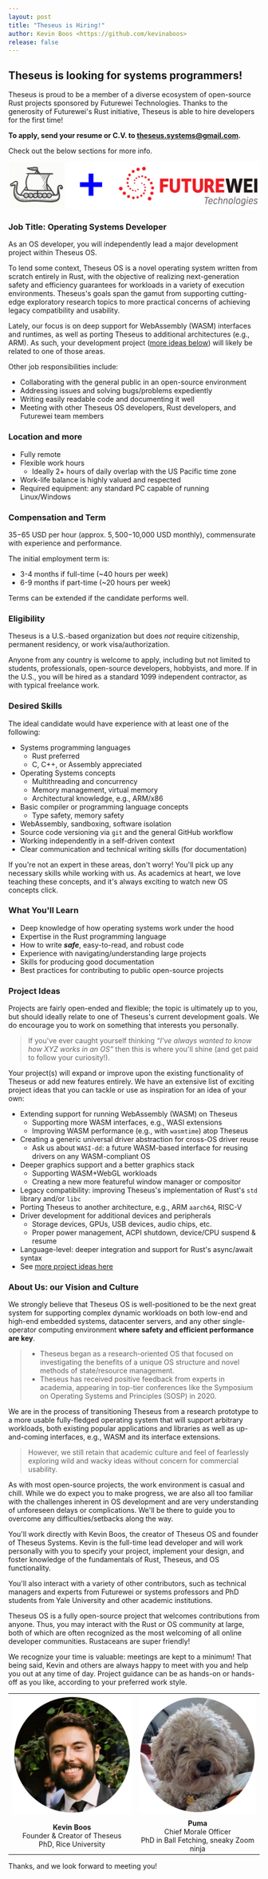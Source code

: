 ```yaml
---
layout: post
title: "Theseus is Hiring!"
author: Kevin Boos <https://github.com/kevinaboos>
release: false
---
```



## Theseus is looking for systems programmers!

Theseus is proud to be a member of a diverse ecosystem of open-source Rust projects sponsored by Futurewei Technologies.
Thanks to the generosity of Futurewei's Rust initiative, Theseus is able to hire developers for the first time!

**To apply, send your resume or C.V. to [theseus.systems@gmail.com](mailto:theseus.systems@gmail.com).**


Check out the below sections for more info.

![Theseus plus Futurewei](/images/2022-posts/theseus_plus_futurewei.svg)

### Job Title: Operating Systems Developer

As an OS developer, you will independently lead a major development project within Theseus OS.

To lend some context, Theseus OS is a novel operating system written from scratch entirely in Rust,
with the objective of realizing next-generation safety and efficiency guarantees for workloads in a variety of execution environments. 
Theseus's goals span the gamut from supporting cutting-edge exploratory research topics to more practical concerns of achieving legacy compatibility and usability.

Lately, our focus is on deep support for WebAssembly (WASM) interfaces and runtimes, as well as porting Theseus to additional architectures (e.g., ARM).
As such, your development project ([more ideas below](#project-ideas)) will likely be related to one of those areas.

Other job responsibilities include:
* Collaborating with the general public in an open-source environment
* Addressing issues and solving bugs/problems expediently
* Writing easily readable code and documenting it well
* Meeting with other Theseus OS developers, Rust developers, and Futurewei team members 


### Location and more

* Fully remote
* Flexible work hours
  * Ideally 2+ hours of daily overlap with the US Pacific time zone
* Work-life balance is highly valued and respected
* Required equipment: any standard PC capable of running Linux/Windows


### Compensation and Term

$35-$65 USD per hour (approx. $5,500-$10,000 USD monthly), commensurate with experience and performance.

The initial employment term is:
* 3-4 months if full-time (~40 hours per week) 
* 6-9 months if part-time (~20 hours per week)

Terms can be extended if the candidate performs well. 


### Eligibility

Theseus is a U.S.-based organization but does *not* require citizenship, permanent residency, or work visa/authorization.

Anyone from any country is welcome to apply, including but not limited to students, professionals, open-source developers, hobbyists, and more.
If in the U.S., you will be hired as a standard 1099 independent contractor, as with typical freelance work.


### Desired Skills

The ideal candidate would have experience with at least one of the following:

* Systems programming languages
    * Rust preferred
    * C, C++, or Assembly appreciated
* Operating Systems concepts
    * Multithreading and concurrency
    * Memory management, virtual memory
    * Architectural knowledge, e.g., ARM/x86
* Basic compiler or programming language concepts
    * Type safety, memory safety
* WebAssembly, sandboxing, software isolation
* Source code versioning via `git` and the general GitHub workflow
* Working independently in a self-driven context
* Clear communication and technical writing skills (for documentation)


If you're not an expert in these areas, don't worry! You'll pick up any necessary skills while working with us. As academics at heart, we love teaching these concepts, and it's always exciting to watch new OS concepts click.


### What You'll Learn

* Deep knowledge of how operating systems work under the hood
* Expertise in the Rust programming language
* How to write **_safe_**, easy-to-read, and robust code
* Experience with navigating/understanding large projects
* Skills for producing good documentation
* Best practices for contributing to public open-source projects


### Project Ideas

Projects are fairly open-ended and flexible; the topic is ultimately up to you, but should ideally relate to one of Theseus's current development goals. We do encourage you to work on something that interests you personally.
> If you've ever caught yourself thinking _“I've always wanted to know how XYZ works in an OS”_ then this is where you'll shine (and get paid to follow your curiosity!).

Your project(s) will expand or improve upon the existing functionality of Theseus or add new features entirely. We have an extensive list of exciting project ideas that you can tackle or use as inspiration for an idea of your own: 

* Extending support for running WebAssembly (WASM) on Theseus
  * Supporting more WASM interfaces, e.g., WASI extensions
  * Improving WASM performance (e.g., with `wasmtime`) atop Theseus
* Creating a generic universal driver abstraction for cross-OS driver reuse
  * Ask us about `WASI-dd`: a future WASM-based interface for reusing drivers on any WASM-compliant OS
* Deeper graphics support and a better graphics stack
  * Supporting WASM+WebGL workloads
  * Creating a new more featureful window manager or compositor
* Legacy compatibility: improving Theseus's implementation of Rust's `std` library and/or `libc`
* Porting Theseus to another architecture, e.g., ARM `aarch64`, RISC-V
* Driver development for additional devices and peripherals
  * Storage devices, GPUs, USB devices, audio chips, etc.
  * Proper power management, ACPI shutdown, device/CPU suspend & resume
* Language-level: deeper integration and support for Rust's async/await syntax
* See [more project ideas here](https://github.com/theseus-os/Theseus/wiki) 


### About Us: our Vision and Culture

We strongly believe that Theseus OS is well-positioned to be the next great system for supporting complex dynamic workloads on both low-end and high-end embedded systems, datacenter servers, and any other single-operator computing environment **where safety and efficient performance are key**.

> * Theseus began as a research-oriented OS that focused on investigating the benefits of a unique OS structure and novel methods of state/resource management.
> * Theseus has received positive feedback from experts in academia, appearing in top-tier conferences like the Symposium on Operating Systems and Principles (SOSP) in 2020.

We are in the process of transitioning Theseus from a research prototype to a more usable fully-fledged operating system that will support arbitrary workloads, both existing popular applications and libraries as well as up-and-coming interfaces, e.g., WASM and its interface extensions.

> However, we still retain that academic culture and feel of fearlessly exploring wild and wacky ideas without concern for commercial usability.

As with most open-source projects, the work environment is casual and chill. While we do expect you to make progress, we are also all too familiar with the challenges inherent in OS development and are very understanding of unforeseen delays or complications. We'll be there to guide you to overcome any difficulties/setbacks along the way.

You'll work directly with Kevin Boos, the creator of Theseus OS and founder of Theseus Systems. Kevin is the full-time lead developer and will work personally with you to specify your project, implement your design, and foster knowledge of the fundamentals of Rust, Theseus, and OS functionality.

You'll also interact with a variety of other contributors, such as technical managers and experts from Futurewei or systems professors and PhD students from Yale University and other academic institutions.

Theseus OS is a fully open-source project that welcomes contributions from anyone. Thus, you may interact with the Rust or OS community at large, both of which are often recognized as the most welcoming of all online developer communities. Rustaceans are super friendly!

We recognize your time is valuable: meetings are kept to a minimum! That being said, Kevin and others are always happy to meet with you and help you out at any time of day. Project guidance can be as hands-on or hands-off as you like, according to your preferred work style.


|                     |                   | 
| :-----------------: | :---------------: |
| ![Photo of Kevin Boos](/images/2022-posts/kevin-boos.png "Kevin Boos") | ![Photo of Puma](/images/2022-posts/puma.png "Puma the Pup") | 
| <div align="center"> **Kevin Boos** <br> Founder & Creator of Theseus <br> PhD, Rice University </div> | <div align="center"> **Puma** <br> Chief Morale Officer <br> PhD in Ball Fetching, sneaky Zoom ninja </div> |


Thanks, and we look forward to meeting you!

